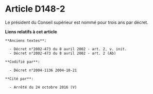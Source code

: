 # Article D148-2

Le président du Conseil supérieur est nommé pour trois ans par décret.

**Liens relatifs à cet article**

	**Anciens textes**:

	  - Décret n°2002-473 du 8 avril 2002 - art. 2, v. init.
	  - Décret n°2002-473 du 8 avril 2002 - art. 2 (Ab)

	**Codifié par**:

	  - Décret n°2004-1136 2004-10-21

	**Cité par**:

	  - Arrêté du 24 octobre 2016 (V)
